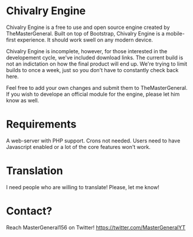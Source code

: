 # Chivalry Engine
Chivalry Engine is a free to use and open source engine created by TheMasterGeneral. Built on top of Bootstrap, Chivalry Engine is a mobile-first experience. It should work swell on any modern device.

Chivalry Engine is incomplete, however, for those interested in the developement cycle, we've included download links. The current build is not an indictation on how the final product will end up. We're trying to limit builds to once a week, just so you don't have to constantly check back here.

Feel free to add your own changes and submit them to TheMasterGeneral. If you wish to develope an official module for the engine, please let him know as well.

# Requirements
A web-server with PHP support. Crons not needed. Users need to have Javascript enabled or a lot of the core features won't work.

# Translation
I need people who are willing to translate! Please, let me know!

# Contact?
Reach MasterGeneral156 on Twitter! https://twitter.com/MasterGeneralYT
